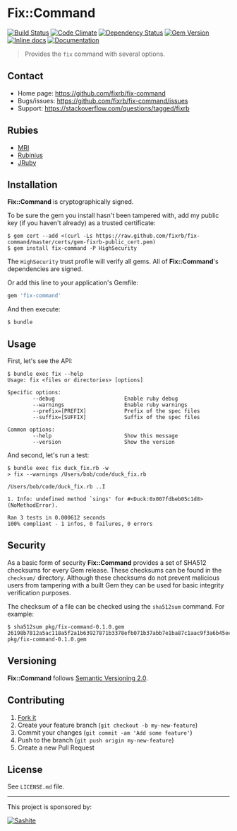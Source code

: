 # Fix::Command

[![Build Status](https://travis-ci.org/fixrb/fix-command.svg?branch=master)][travis]
[![Code Climate](https://codeclimate.com/github/fixrb/fix-command/badges/gpa.svg)][codeclimate]
[![Dependency Status](https://gemnasium.com/fixrb/fix-command.svg)][gemnasium]
[![Gem Version](https://badge.fury.io/rb/fix-command.svg)][gem]
[![Inline docs](http://inch-ci.org/github/fixrb/fix-command.svg?branch=master)][inchpages]
[![Documentation](http://img.shields.io/:yard-docs-38c800.svg)][rubydoc]

> Provides the `fix` command with several options.

## Contact

* Home page: https://github.com/fixrb/fix-command
* Bugs/issues: https://github.com/fixrb/fix-command/issues
* Support: https://stackoverflow.com/questions/tagged/fixrb

## Rubies

* [MRI](https://www.ruby-lang.org/)
* [Rubinius](http://rubini.us/)
* [JRuby](http://jruby.org/)

## Installation

__Fix::Command__ is cryptographically signed.

To be sure the gem you install hasn't been tampered with, add my public key (if you haven't already) as a trusted certificate:

    $ gem cert --add <(curl -Ls https://raw.github.com/fixrb/fix-command/master/certs/gem-fixrb-public_cert.pem)
    $ gem install fix-command -P HighSecurity

The `HighSecurity` trust profile will verify all gems.  All of __Fix::Command__'s dependencies are signed.

Or add this line to your application's Gemfile:

```ruby
gem 'fix-command'
```

And then execute:

    $ bundle

## Usage

First, let's see the API:

    $ bundle exec fix --help
    Usage: fix <files or directories> [options]

    Specific options:
            --debug                      Enable ruby debug
            --warnings                   Enable ruby warnings
            --prefix=[PREFIX]            Prefix of the spec files
            --suffix=[SUFFIX]            Suffix of the spec files

    Common options:
            --help                       Show this message
            --version                    Show the version

And second, let's run a test:

    $ bundle exec fix duck_fix.rb -w
    > fix --warnings /Users/bob/code/duck_fix.rb

    /Users/bob/code/duck_fix.rb ..I

    1. Info: undefined method `sings' for #<Duck:0x007fdbeb05c1d8> (NoMethodError).

    Ran 3 tests in 0.000612 seconds
    100% compliant - 1 infos, 0 failures, 0 errors

## Security

As a basic form of security __Fix::Command__ provides a set of SHA512 checksums for
every Gem release.  These checksums can be found in the `checksum/` directory.
Although these checksums do not prevent malicious users from tampering with a
built Gem they can be used for basic integrity verification purposes.

The checksum of a file can be checked using the `sha512sum` command.  For
example:

    $ sha512sum pkg/fix-command-0.1.0.gem
    26198b7812a5ac118a5f2a1b63927871b3378efb071b37abb7e1ba87c1aac9f3a6b45eeae87d9dc647b194c15171b13f15e46503a9a1440b1233faf924381ff5  pkg/fix-command-0.1.0.gem

## Versioning

__Fix::Command__ follows [Semantic Versioning 2.0](http://semver.org/).

## Contributing

1. [Fork it](https://github.com/fixrb/fix-command/fork)
2. Create your feature branch (`git checkout -b my-new-feature`)
3. Commit your changes (`git commit -am 'Add some feature'`)
4. Push to the branch (`git push origin my-new-feature`)
5. Create a new Pull Request

## License

See `LICENSE.md` file.

[gem]: https://rubygems.org/gems/fix-command
[travis]: https://travis-ci.org/fixrb/fix-command
[codeclimate]: https://codeclimate.com/github/fixrb/fix-command
[gemnasium]: https://gemnasium.com/fixrb/fix-command
[inchpages]: http://inch-ci.org/github/fixrb/fix-command
[rubydoc]: http://rubydoc.info/gems/fix-command/frames

***

This project is sponsored by:

[![Sashite](http://www.sashite.com/assets/img/sashite.png)](http://www.sashite.com/)
